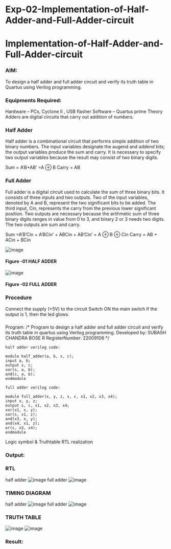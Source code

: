 # Exp-02-Implementation-of-Half-Adder-and-Full-Adder-circuit

# Implementation-of-Half-Adder-and-Full-Adder-circuit
### AIM:
To design a half adder and full adder circuit and verify its truth table in Quartus using Verilog programming.

### Equipments Required:
Hardware – PCs, Cyclone II , USB flasher
Software – Quartus prime
Theory
Adders are digital circuits that carry out addition of numbers.

### Half Adder
Half adder is a combinational circuit that performs simple addition of two binary numbers. The input variables designate the augend and addend bits; the output variables produce the sum and carry. It is necessary to specify two output variables because the result may consist of two binary digits.

Sum = A’B+AB’ =A ⊕ B Carry = AB

### Full Adder
Full adder is a digital circuit used to calculate the sum of three binary bits. It consists of three inputs and two outputs. Two of the input variables, denoted by A and B, represent the two significant bits to be added. The third input, Cin, represents the carry from the previous lower significant position. Two outputs are necessary because the arithmetic sum of three binary digits ranges in value from 0 to 3, and binary 2 or 3 needs two digits. The two outputs are sum and carry.

Sum =A’B’Cin + A’BCin’ + ABCin + AB’Cin’ = A ⊕ B ⊕ Cin Carry = AB + ACin + BCin

 ![image](https://user-images.githubusercontent.com/36288975/163552156-a13e5a56-c638-4110-97d9-8896907c8d25.png)

#### Figure -01 HALF ADDER 


![image](https://user-images.githubusercontent.com/36288975/163552057-b3547877-6d07-45b4-b7e0-bcfebfad9e1d.png)

#### Figure -02 FULL ADDER 

### Procedure

Connect the supply (+5V) to the circuit
Switch ON the main switch
If the output is 1, then the led glows.
### 
Program:
/*
Program to design a half adder and full adder circuit and verify its truth table in quartus using Verilog programming.
Developed by: SUBASH CHANDRA BOSE R
RegisterNumber: 22009106 
*/
```
half adder verilog code:

module half_adder(a, b, s, c);
input a, b;
output s, c;
xor(s, a, b);
and(c, a, b);
endmodule

full adder verilog code:

module full_adder(x, y, z, s, c, x1, x2, x3, x4);
input x, y, z;
output s, c, x1, x2, x3, x4;
xor(x1, x, y);
xor(s, x1, z);
and(x3, x, y);
and(x4, x1, z);
or(c, x3, x4);
endmodule
```

Logic symbol & Truthtable
RTL realization

### Output:
### RTL
half adder
![image](https://user-images.githubusercontent.com/123537051/215269742-c6d2fbbe-fee9-4cf7-93ad-8464fe390c07.png)
full adder 
![image](https://user-images.githubusercontent.com/123537051/215269782-c9c3d427-87c7-4c1f-a9c2-e9be5fc17b38.png)

### TIMING DIAGRAM
half adder
![image](https://user-images.githubusercontent.com/123537051/215269819-8defa03a-fafd-40a7-99ed-22103937ba70.png)
full adder
![image](https://user-images.githubusercontent.com/123537051/215269830-cfef432e-254f-43a4-a02a-f478fd78a5be.png)


### TRUTH TABLE 
![image](https://user-images.githubusercontent.com/123537051/215269870-9de0fa0f-b934-4c70-ab3e-97acedb13f9a.png)
![image](https://user-images.githubusercontent.com/123537051/215269881-b7426ceb-e2ae-4849-9c9a-3884ffd41c4b.png)

### Result:
